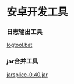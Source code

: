 # 安卓开发工具

### 日志输出工具
[logtool.bat](https://github.com/gf5353/AndroidTools/blob/master/adb/logtool.bat)

### jar合并工具
[jarsplice-0.40.jar](https://github.com/gf5353/AndroidTools/blob/master/jar/jarsplice-0.40.jar)

